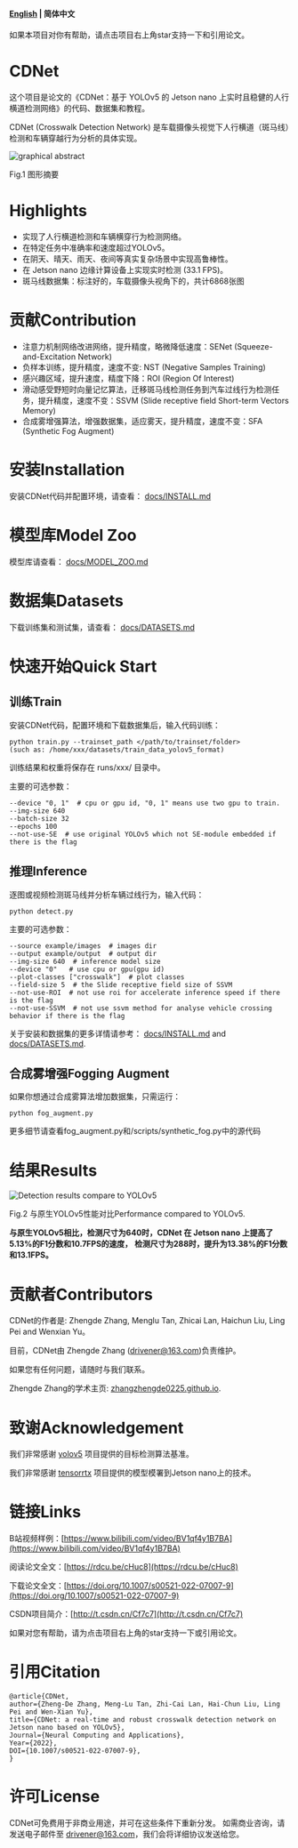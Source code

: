 
#### [English](https://github.com/zhangzhengde0225/CDNet) | 简体中文

如果本项目对你有帮助，请点击项目右上角star支持一下和引用论文。

# CDNet

这个项目是论文的《CDNet：基于 YOLOv5 的 Jetson nano 上实时且稳健的人行横道检测网络》的代码、数据集和教程。

CDNet (Crosswalk Detection Network) 是车载摄像头视觉下人行横道（斑马线）检测和车辆穿越行为分析的具体实现。

![graphical abstract](https://github.com/zhangzhengde0225/CDNet/blob/master/data/graphical_abstract.jpg)

Fig.1 图形摘要

# Highlights
+ 实现了人行横道检测和车辆横穿行为检测网络。
+ 在特定任务中准确率和速度超过YOLOv5。
+ 在阴天、晴天、雨天、夜间等真实复杂场景中实现高鲁棒性。
+ 在 Jetson nano 边缘计算设备上实现实时检测 (33.1 FPS)。
+ 斑马线数据集：标注好的，车载摄像头视角下的，共计6868张图 

# 贡献Contribution

+ 注意力机制网络改进网络，提升精度，略微降低速度：SENet (Squeeze-and-Excitation Network)
+ 负样本训练，提升精度，速度不变: NST (Negative Samples Training)
+ 感兴趣区域，提升速度，精度下降：ROI (Region Of Interest)
+ 滑动感受野短时向量记忆算法，迁移斑马线检测任务到汽车过线行为检测任务，提升精度，速度不变：SSVM (Slide receptive field Short-term Vectors Memory)
+ 合成雾增强算法，增强数据集，适应雾天，提升精度，速度不变：SFA (Synthetic Fog Augment)

# 安装Installation
安装CDNet代码并配置环境，请查看：
[docs/INSTALL.md](https://github.com/zhangzhengde0225/CDNet/blob/master/docs/INSTALL.md)

# 模型库Model Zoo
模型库请查看：
[docs/MODEL_ZOO.md](https://github.com/zhangzhengde0225/CDNet/blob/master/docs/MODEL_ZOO.md)

# 数据集Datasets
下载训练集和测试集，请查看：
[docs/DATASETS.md](https://github.com/zhangzhengde0225/CDNet/blob/master/docs/DATASETS.md)

# 快速开始Quick Start
## 训练Train

安装CDNet代码，配置环境和下载数据集后，输入代码训练：
```
python train.py --trainset_path </path/to/trainset/folder>
(such as: /home/xxx/datasets/train_data_yolov5_format) 
```
训练结果和权重将保存在 runs/xxx/ 目录中。

主要的可选参数：
```
--device "0, 1"  # cpu or gpu id, "0, 1" means use two gpu to train.
--img-size 640 
--batch-size 32 
--epochs 100 
--not-use-SE  # use original YOLOv5 which not SE-module embedded if there is the flag
```

## 推理Inference
逐图或视频检测斑马线并分析车辆过线行为，输入代码：
```
python detect.py
```

主要的可选参数：
```
--source example/images  # images dir
--output example/output  # output dir
--img-size 640  # inference model size
--device "0"   # use cpu or gpu(gpu id)
--plot-classes ["crosswalk"]  # plot classes
--field-size 5  # the Slide receptive field size of SSVM 
--not-use-ROI  # not use roi for accelerate inference speed if there is the flag
--not-use-SSVM  # not use ssvm method for analyse vehicle crossing behavior if there is the flag
```

关于安装和数据集的更多详情请参考：
[docs/INSTALL.md](https://github.com/zhangzhengde0225/CDNet/blob/master/docs/INSTALL.md) and [docs/DATASETS.md](https://github.com/zhangzhengde0225/CDNet/blob/master/docs/DATASETS.md).

## 合成雾增强Fogging Augment
如果你想通过合成雾算法增加数据集，只需运行：
```
python fog_augment.py
```
更多细节请查看fog_augment.py和/scripts/synthetic_fog.py中的源代码

# 结果Results

![Detection results compare to YOLOv5](https://github.com/zhangzhengde0225/CDNet/blob/master/data/Detection%20results%20compare%20to%20YOLOv5.jpg)

Fig.2 与原生YOLOv5性能对比Performance compared to YOLOv5.

**与原生YOLOv5相比，检测尺寸为640时，CDNet 在 Jetson nano 上提高了5.13%的F1分数和10.7FPS的速度，**
**检测尺寸为288时，提升为13.38%的F1分数和13.1FPS。**

# 贡献者Contributors
CDNet的作者是: Zhengde Zhang, Menglu Tan, Zhicai Lan, Haichun Liu, Ling Pei and Wenxian Yu。

目前，CDNet由
Zhengde Zhang (drivener@163.com)负责维护。

如果您有任何问题，请随时与我们联系。

Zhengde Zhang的学术主页: [zhangzhengde0225.github.io](https://zhangzhengde0225.github.io).

# 致谢Acknowledgement

我们非常感谢
[yolov5](https://github.com/ultralytics/yolov5) 
项目提供的目标检测算法基准。

我们非常感谢
[tensorrtx](https://github.com/wang-xinyu/tensorrtx)
项目提供的模型模署到Jetson nano上的技术。

# 链接Links

B站视频样例：[https://www.bilibili.com/video/BV1qf4y1B7BA](https://www.bilibili.com/video/BV1qf4y1B7BA)

阅读论文全文：[https://rdcu.be/cHuc8](https://rdcu.be/cHuc8)

下载论文全文：[https://doi.org/10.1007/s00521-022-07007-9](https://doi.org/10.1007/s00521-022-07007-9)

CSDN项目简介：[http://t.csdn.cn/Cf7c7](http://t.csdn.cn/Cf7c7)

如果对您有帮助，请为点击项目右上角的star支持一下或引用论文。

# 引用Citation
```
@article{CDNet,
author={Zheng-De Zhang, Meng-Lu Tan, Zhi-Cai Lan, Hai-Chun Liu, Ling Pei and Wen-Xian Yu},
title={CDNet: a real-time and robust crosswalk detection network on Jetson nano based on YOLOv5},
Journal={Neural Computing and Applications}, 
Year={2022},
DOI={10.1007/s00521-022-07007-9},
}
```


# 许可License
CDNet可免费用于非商业用途，并可在这些条件下重新分发。 如需商业咨询，请发送电子邮件至
drivener@163.com，我们会将详细协议发送给您。









